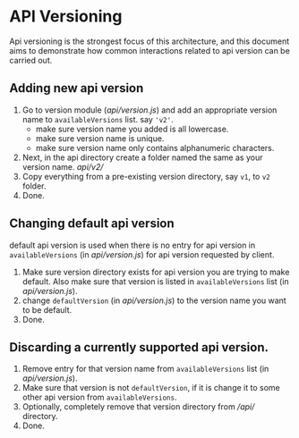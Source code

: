 # API Versioning

Api versioning is the strongest focus of this architecture, and this document aims to demonstrate how common interactions related to api version can be carried out.

## Adding new api version
1. Go to version module (*api/version.js*) and add an appropriate version name to `availableVersions` list. say `'v2'`.
    * make sure version name you added is all lowercase.
    * make sure version name is unique.
    * make sure version name only contains alphanumeric characters.
2. Next, in the api directory create a folder named the same as your version name. *api/v2/*
3. Copy everything from a pre-existing version directory, say `v1`, to `v2` folder.
4. Done.

## Changing default api version
default api version is used when there is no entry for api version in `availableVersions` (in *api/version.js*) for api version requested by client.
1. Make sure version directory exists for api version you are trying to make default. Also make sure that version is listed in `availableVersions` list (in *api/version.js*).
2. change `defaultVersion` (in *api/version.js*) to the version name you want to be default.
3. Done.

## Discarding a currently supported api version.
1. Remove entry for that version name from `availableVersions` list (in *api/version.js*).
2. Make sure that version is not `defaultVersion`, if it is change it to some other api version from `availableVersions`.
3. Optionally, completely remove that version directory from */api/* directory.
4. Done.